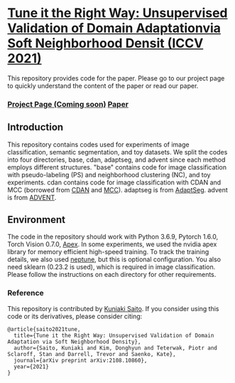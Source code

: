 # [Tune it the Right Way: Unsupervised Validation of Domain Adaptationvia Soft Neighborhood Densit (ICCV 2021)](https://arxiv.org/pdf/2108.10860.pdf)

This repository provides code for the paper.
Please go to our project page to quickly understand the content of the paper or read our paper.
### [Project Page (Coming soon)]()  [Paper](https://arxiv.org/pdf/2108.10860.pdf)


## Introduction
This repository contains codes used for experiments of image classification, semantic segmentation, and toy datasets.
We split the codes into four directories, base, cdan, adaptseg, and advent since each method employs different structures.
"base" contains code for image classification with pseudo-labeling (PS) and neighborhood clustering (NC), and toy experiments.
cdan contains code for image classification with CDAN and MCC (borrowed from [CDAN](https://github.com/thuml/CDAN) and [MCC](https://github.com/thuml/Versatile-Domain-Adaptation)).
adaptseg is from [AdaptSeg](https://github.com/wasidennis/AdaptSegNet). advent is from [ADVENT](https://github.com/valeoai/ADVENT).


## Environment
The code in the repository should work with Python 3.6.9, Pytorch 1.6.0, Torch Vision 0.7.0, [Apex](https://github.com/NVIDIA/apex).
In some experiments, we used the nvidia apex library for memory efficient high-speed training.
To track the training details, we also used [neptune](https://docs.neptune.ai/getting-started/installation), but this is optional configuration.
You also need sklearn (0.23.2 is used), which is required in image classification.
Please follow the instructions on each directory for other requirements.

### Reference
This repository is contributed by [Kuniaki Saito](http://cs-people.bu.edu/keisaito/).
If you consider using this code or its derivatives, please consider citing:

```
@article{saito2021tune,
  title={Tune it the Right Way: Unsupervised Validation of Domain Adaptation via Soft Neighborhood Density},
  author={Saito, Kuniaki and Kim, Donghyun and Teterwak, Piotr and Sclaroff, Stan and Darrell, Trevor and Saenko, Kate},
  journal={arXiv preprint arXiv:2108.10860},
  year={2021}
}
```


